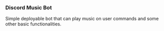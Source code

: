 ### Discord Music Bot

Simple deployable bot that can play music on user commands and some other basic functionalities.
